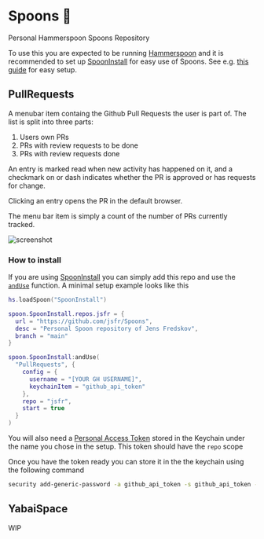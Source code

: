 # Spoons 🥄

Personal Hammerspoon Spoons Repository

To use this you are expected to be running [Hammerspoon](https://www.hammerspoon.org/) and it is recommended to set up [SpoonInstall](http://www.hammerspoon.org/Spoons/SpoonInstall.html) for easy use of Spoons. See e.g. [this guide](https://zzamboni.org/post/using-spoons-in-hammerspoon/) for easy setup.

## PullRequests

A menubar item containg the Github Pull Requests the user is part of. The list is split into three parts:

1. Users own PRs
2. PRs with review requests to be done
3. PRs with review requests done

An entry is marked read when new activity has happened on it, and a checkmark on or dash indicates whether the PR is approved or has requests for change.

Clicking an entry opens the PR in the default browser.

The menu bar item is simply a count of the number of PRs currently tracked.

![screenshot](https://user-images.githubusercontent.com/5990738/162950320-cc6a87d8-6081-4e7a-955a-ff627ecd9e83.png)

### How to install

If you are using [SpoonInstall](http://www.hammerspoon.org/Spoons/SpoonInstall.html) you can simply add this repo and use the [`andUse`](http://www.hammerspoon.org/Spoons/SpoonInstall.html#andUse) function. A minimal setup example looks like this

```lua
hs.loadSpoon("SpoonInstall")

spoon.SpoonInstall.repos.jsfr = {
  url = "https://github.com/jsfr/Spoons",
  desc = "Personal Spoon repository of Jens Fredskov",
  branch = "main"
}

spoon.SpoonInstall:andUse(
  "PullRequests", {
    config = {
      username = "[YOUR GH USERNAME]",
      keychainItem = "github_api_token"
    },
    repo = "jsfr",
    start = true
  }
)
```

You will also need a [Personal Access Token](https://github.com/settings/tokens) stored in the Keychain under the name you chose in the setup. This token should have the `repo` scope

Once you have the token ready you can store it in the the keychain using the following command

```sh
security add-generic-password -a github_api_token -s github_api_token -w [YOUR GH API TOKEN HERE]
```

## YabaiSpace

WIP
